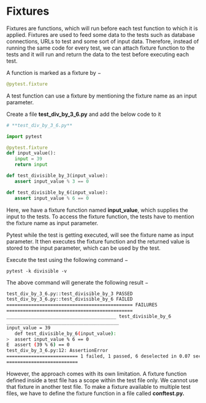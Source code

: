 # Fixtures

Fixtures are functions, which will run before each test function to which it is applied. Fixtures are used to feed some data to the tests such as database connections, URLs to test and some sort of input data. Therefore, instead of running the same code for every test, we can attach fixture function to the tests and it will run and return the data to the test before executing each test.

A function is marked as a fixture by −

```python
@pytest.fixture
```

A test function can use a fixture by mentioning the fixture name as an input parameter.

Create a file **test_div_by_3_6.py** and add the below code to it

```python
# **test_div_by_3_6.py**

import pytest

@pytest.fixture
def input_value():
   input = 39
   return input

def test_divisible_by_3(input_value):
   assert input_value % 3 == 0

def test_divisible_by_6(input_value):
   assert input_value % 6 == 0
```

Here, we have a fixture function named **input_value**, which supplies the input to the tests. To access the fixture function, the tests have to mention the fixture name as input parameter.

Pytest while the test is getting executed, will see the fixture name as input parameter. It then executes the fixture function and the returned value is stored to the input parameter, which can be used by the test.

Execute the test using the following command −

```
pytest -k divisible -v
```

The above command will generate the following result −

```bash
test_div_by_3_6.py::test_divisible_by_3 PASSED
test_div_by_3_6.py::test_divisible_by_6 FAILED
============================================== FAILURES
==============================================
________________________________________ test_divisible_by_6
_________________________________________
input_value = 39
   def test_divisible_by_6(input_value):
>  assert input_value % 6 == 0
E  assert (39 % 6) == 0
test_div_by_3_6.py:12: AssertionError
========================== 1 failed, 1 passed, 6 deselected in 0.07 seconds
==========================
```

However, the approach comes with its own limitation. A fixture function defined inside a test file has a scope within the test file only. We cannot use that fixture in another test file. To make a fixture available to multiple test files, we have to define the fixture function in a file called **conftest.py.**